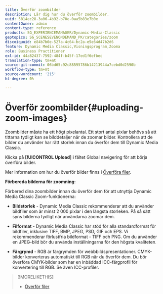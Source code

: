 ```yaml
---
title: Överför zoombilder
description: Lär dig hur du överför zoombilder.
uuid: 5814ec28-3a06-4b92-b70e-0aa5b83e7b0e
contentOwner: admin
content-type: reference
products: SG_EXPERIENCEMANAGER/Dynamic-Media-Classic
geptopics: SG_SCENESEVENONDEMAND_PK/categories/zoom
discoiquuid: e84b7b0e-527a-4c64-bc2a-e5e64d47b2d6
feature: Dynamic Media Classic,Visningsprogram,Zooma
role: Business Practitioner
exl-id: 44a82437-7592-484f-b45f-17ed1f6efbec
translation-type: tm+mt
source-git-commit: 06bd65c92c88595786b14213944a7cebd0d2590b
workflow-type: tm+mt
source-wordcount: '215'
ht-degree: 0%

---
```


# Överför zoombilder{#uploading-zoom-images}

Zoombilder måste ha ett högt pixelantal. Ett stort antal pixlar behövs så att tittarna tydligt kan se bilddetaljer när de zoomar bilder. Kontrollera att de bilder du använder har rätt storlek innan du överför dem till Dynamic Media Classic.

Klicka på **[!UICONTROL Upload]** i fältet Global navigering för att börja överföra bilder.

Mer information om hur du överför bilder finns i [Överföra filer](uploading-files.md#uploading_files).

**Förbereda bilderna för zoomning:**

Förbered dina zoombilder innan du överför dem för att utnyttja Dynamic Media Classic Zoom-funktionerna:

* **Bildstorlek**  - Dynamic Media Classic rekommenderar att du använder bildfiler som är minst 2 000 pixlar i den längsta storleken. På så sätt syns bilderna tydligt när användarna zoomar dem.

* **Filformat**  - Dynamic Media Classic har stöd för alla standardformat för bildfiler, inklusive TIFF, BMP, JPEG, PSD, GIF och EPS. Vi rekommenderar förlustfria bildformat - TIFF och PNG. Om du använder en JPEG-bild bör du använda inställningarna för den högsta kvaliteten.

* **Färgrymd**  - RGB är färgrymden för webbbildspresentationer. CMYK-bilder konverteras automatiskt till RGB när du överför dem. Du bör överföra CMYK-bilder som har en inbäddad ICC-färgprofil för konvertering till RGB. Se även ICC-profiler.

>[!MORELIKETHIS]
>
>* [Överför filer](uploading-files.md#uploading_files)

